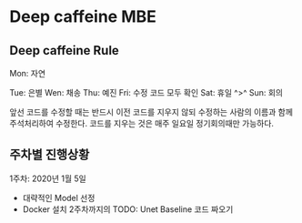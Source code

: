 Deep caffeine MBE
==================

Deep caffeine Rule
------------------
Mon: 자연

Tue: 은별
Wen: 채송
Thu: 예진
Fri: 수정 코드 모두 확인
Sat: 휴일 ^>^
Sun: 회의

앞선 코드를 수정할 때는 반드시 이전 코드를 지우지 않되 수정하는 사람의 이름과 함께 주석처리하여 수정한다.
코드를 지우는 것은 매주 일요일 정기회의때만 가능하다.

주차별 진행상황
------------
1주차: 2020년 1월 5일 
* 대략적인 Model 선정 
* Docker 설치
2주차까지의 TODO: Unet Baseline 코드 짜오기


